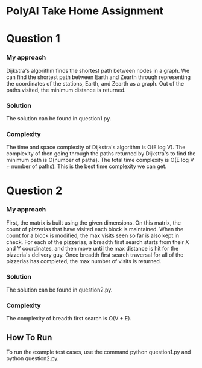 # PolyAI Take Home Assignment

# Question 1
### My approach
Dijkstra's algorithm finds the shortest path between nodes in a graph. We can find the shortest path between Earth and Zearth through representing the coordinates of the stations, Earth, and Zearth as a graph. Out of the paths visited, the minimum distance is returned.

### Solution
The solution can be found in question1.py.

### Complexity
The time and space complexity of Dijkstra's algorithm is O(E log V). The complexity of then going through the paths returned by Dijkstra's to find the minimum path is O(number of paths). The total time complexity is O(E log V + number of paths). This is the best time complexity we can get.

# Question 2

### My approach
First, the matrix is built using the given dimensions. On this matrix, the count of pizzerias that have visited each block is maintained. When the count for a block is modified, the max visits seen so far is also kept in check. For each of the pizzerias, a breadth first search starts from their X and Y coordinates, and then move until the max distance is hit for the pizzeria's delivery guy. Once breadth first search traversal for all of the pizzerias has completed, the max number of visits is returned.

### Solution
The solution can be found in question2.py.

### Complexity
The complexity of breadth first search is O(V + E).

## How To Run

To run the example test cases, use the command python question1.py and python question2.py.
